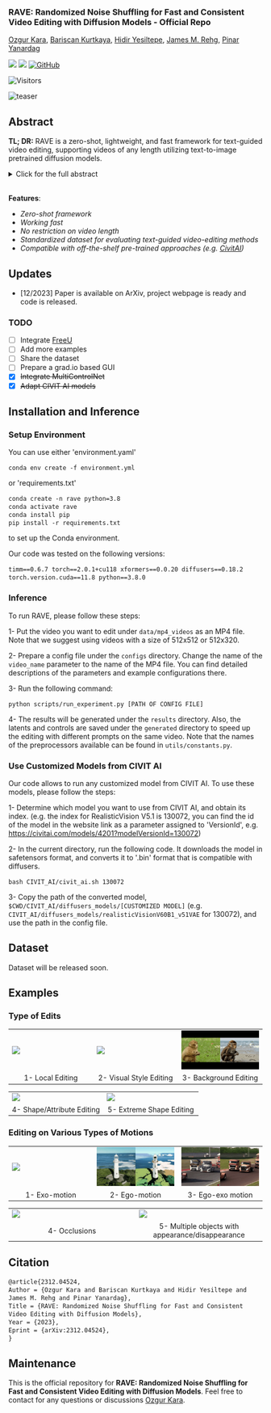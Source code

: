 ### RAVE: Randomized Noise Shuffling for Fast and Consistent Video Editing with Diffusion Models - Official Repo

[Ozgur Kara](https://karaozgur.com/), [Bariscan Kurtkaya](https://bariscankurtkaya.github.io/), [Hidir Yesiltepe](https://sites.google.com/view/hidir-yesiltepe), [James M. Rehg](https://scholar.google.com/citations?hl=en&user=8kA3eDwAAAAJ), [Pinar Yanardag](https://scholar.google.com/citations?user=qzczdd8AAAAJ&hl=en)


<a href='https://arxiv.org/abs/2312.04524'><img src='https://img.shields.io/badge/ArXiv-2312.04524-red'></a> 
<a href='https://rave-video.github.io/'><img src='https://img.shields.io/badge/Project-Page-Green'></a>
[![GitHub](https://img.shields.io/github/stars/rehg-lab/RAVE?style=social)](https://github.com/rehg-lab/RAVE)

![Visitors](https://api.visitorbadge.io/api/visitors?path=https%3A%2F%2Fgithub.com%2Frehg-lab%2FRAVE&label=visitors&countColor=%23263759)


![teaser](assets/examples/grid-2x3.gif)


## Abstract
<b>TL; DR:</b> RAVE is a zero-shot, lightweight, and fast framework for text-guided video editing, supporting videos of any length utilizing text-to-image pretrained diffusion models. 

<details><summary>Click for the full abstract</summary>


> Recent advancements in diffusion-based models have demonstrated significant success in generating images from text. However, video editing models have not yet reached the same level of visual quality and user control. To address this, we introduce RAVE, a zero-shot video editing method that leverages pre-trained text-to-image diffusion models without additional training. RAVE takes an input video and a text prompt to produce high-quality videos while preserving the original motion and semantic structure. It employs a novel noise shuffling strategy, leveraging spatio-temporal interactions between frames, to produce temporally consistent videos faster than existing methods. It is also efficient in terms of memory requirements, allowing it to handle longer videos.  RAVE is capable of a wide range of edits, from local attribute modifications to shape transformations. In order to demonstrate the versatility of RAVE, we create a comprehensive video evaluation dataset ranging from object-focused scenes to complex human activities like dancing and typing, and dynamic scenes featuring swimming fish and boats. Our qualitative and quantitative experiments highlight the effectiveness of RAVE in diverse video editing scenarios compared to existing methods.
</details>

<br>

**Features**:
- *Zero-shot framework*
- *Working fast*
- *No restriction on video length*
- *Standardized dataset for evaluating text-guided video-editing methods*
- *Compatible with off-the-shelf pre-trained approaches (e.g. [CivitAI](https://civitai.com/))*


## Updates
- [12/2023] Paper is available on ArXiv, project webpage is ready and code is released.

### TODO
- [ ] Integrate [FreeU](https://github.com/ChenyangSi/FreeU)
- [ ] Add more examples
- [ ] Share the dataset
- [ ] Prepare a grad.io based GUI
- [X] ~~Integrate MultiControlNet~~
- [X] ~~Adapt CIVIT AI models~~

## Installation and Inference

### Setup Environment
You can use either 'environment.yaml' 
```shell
conda env create -f environment.yml
```
or 'requirements.txt'
```shell
conda create -n rave python=3.8
conda activate rave
conda install pip
pip install -r requirements.txt
```
to set up the Conda environment.

Our code was tested on the following versions:
```shell
timm==0.6.7 torch==2.0.1+cu118 xformers==0.0.20 diffusers==0.18.2 torch.version.cuda==11.8 python==3.8.0
```

### Inference


To run RAVE, please follow these steps:

1- Put the video you want to edit under `data/mp4_videos` as an MP4 file. Note that we suggest using videos with a size of 512x512 or 512x320.

2- Prepare a config file under the `configs` directory. Change the name of the `video_name` parameter to the name of the MP4 file. You can find detailed descriptions of the parameters and example configurations there.

3- Run the following command:
```shell
python scripts/run_experiment.py [PATH OF CONFIG FILE]
```
4- The results will be generated under the `results` directory. Also, the latents and controls are saved under the `generated` directory to speed up the editing with different prompts on the same video.
Note that the names of the preprocessors available can be found in `utils/constants.py`.

### Use Customized Models from CIVIT AI

Our code allows to run any customized model from CIVIT AI. To use these models, please follow the steps:

1- Determine which model you want to use from CIVIT AI, and obtain its index. (e.g. the index for RealisticVision V5.1 is 130072, you can find the id of the model in the website link as a parameter assigned to 'VersionId', e.g. https://civitai.com/models/4201?modelVersionId=130072)

2- In the current directory, run the following code. It downloads the model in safetensors format, and converts it to '.bin' format that is compatible with diffusers.
```shell
bash CIVIT_AI/civit_ai.sh 130072
```
3- Copy the path of the converted model, `$CWD/CIVIT_AI/diffusers_models/[CUSTOMIZED MODEL]` (e.g. `CIVIT_AI/diffusers_models/realisticVisionV60B1_v51VAE` for 130072), and use the path in the config file.


## Dataset

Dataset will be released soon.

## Examples 
### Type of Edits
<table>
<tr>
  <td><img src="assets/examples/glitter.gif"></td>
  <td><img src="assets/examples/watercolor-new.gif"></td>
  <td><img src="assets/examples/coast.gif"></td>
</tr>
<tr>
  <td width=33% style="text-align:center;">1- Local Editing</td>
  <td width=33% style="text-align:center;">2- Visual Style Editing</td>
  <td width=33% style="text-align:center;">3- Background Editing</td>
</tr>
</table>

<table>
<tr>
  <td><img src="assets/examples/a_dinosaur.gif"></td>
  <td><img src="assets/examples/tractor.gif"></td>
</tr>

<tr>
  <td width=50% style="text-align:center;">4- Shape/Attribute Editing</td>
  <td width=50% style="text-align:center;">5- Extreme Shape Editing</td>
</tr>
</table>

### Editing on Various Types of Motions
<table>
<tr>
  <td><img src="assets/examples/crochet.gif"></td>
  <td><img src="assets/examples/anime.gif"></td>
  <td><img src="assets/examples/rave.gif"></td>
</tr>
<tr>
  <td width=33% style="text-align:center;">1- Exo-motion</td>
  <td width=33% style="text-align:center;">2- Ego-motion</td>
  <td width=33% style="text-align:center;">3- Ego-exo motion</td>
</tr>
</table>

<table>
<tr>
  <td><img src="assets/examples/cheetah.gif"></td>
  <td><img src="assets/examples/whales.gif"></td>
</tr>

<tr>
  <td width=50% style="text-align:center;">4- Occlusions</td>
  <td width=50% style="text-align:center;">5- Multiple objects with appearance/disappearance</td>
</tr>
</table>

## Citation 

```
@article{2312.04524,
Author = {Ozgur Kara and Bariscan Kurtkaya and Hidir Yesiltepe and James M. Rehg and Pinar Yanardag},
Title = {RAVE: Randomized Noise Shuffling for Fast and Consistent Video Editing with Diffusion Models},
Year = {2023},
Eprint = {arXiv:2312.04524},
}
``` 

## Maintenance

This is the official repository for **RAVE: Randomized Noise Shuffling for Fast and Consistent Video Editing with Diffusion Models**. Feel free to contact for any questions or discussions [Ozgur Kara](ozgurrkara99@gmail.com).
